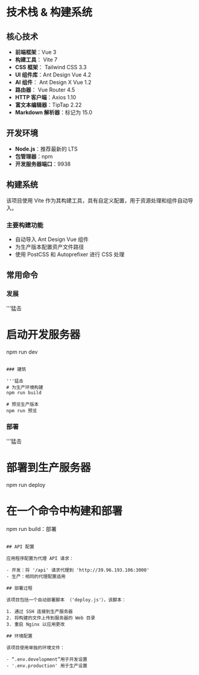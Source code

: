 # 技术栈 & 构建系统

## 核心技术

- **前端框架**：Vue 3
- **构建工具**： Vite 7
- **CSS 框架**： Tailwind CSS 3.3
- **UI 组件库**：Ant Design Vue 4.2
- **AI 组件**： Ant Design X Vue 1.2
- **路由器**： Vue Router 4.5
- **HTTP 客户端**：Axios 1.10
- **富文本编辑器**：TipTap 2.22
- **Markdown 解析器**：标记为 15.0

## 开发环境

- **Node.js**：推荐最新的 LTS
- **包管理器**：npm
- **开发服务器端口**：9938

## 构建系统

该项目使用 Vite 作为其构建工具，具有自定义配置，用于资源处理和组件自动导入。

### 主要构建功能

- 自动导入 Ant Design Vue 组件
- 为生产版本配置资产文件路径
- 使用 PostCSS 和 Autoprefixer 进行 CSS 处理

## 常用命令

### 发展

'''猛击

# 启动开发服务器

npm run dev

```

### 建筑

'''猛击
# 为生产环境构建
npm run build

# 预览生产版本
npm run 预览
```

### 部署

'''猛击

# 部署到生产服务器

npm run deploy

# 在一个命令中构建和部署

npm run build：部署

```

## API 配置

应用程序配置为代理 API 请求：

- 开发：将 '/api' 请求代理到 'http://39.96.193.106:3000'
- 生产：相同的代理配置适用

## 部署过程

该项目包括一个自动部署脚本 （'deploy.js'），该脚本：

1. 通过 SSH 连接到生产服务器
2. 将构建的文件上传到服务器的 Web 目录
3. 重启 Nginx 以应用更改

## 环境配置

该项目使用单独的环境文件：

- “.env.development”用于开发设置
- '.env.production' 用于生产设置
```
